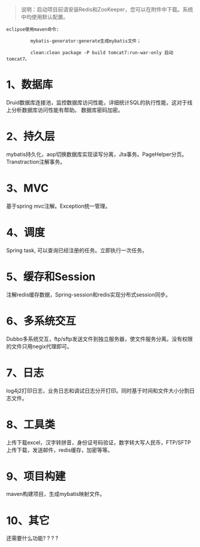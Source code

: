 >说明：启动项目前请安装Redis和ZooKeeper，您可以在附件中下载。系统中均使用默认配置。
```
eclipse使用maven命令: 

         mybatis-generator:generate生成mybatis文件；

         clean:clean package -P build tomcat7:run-war-only 启动tomcat7。
```
1、数据库
======

Druid数据库连接池，监控数据库访问性能，详细统计SQL的执行性能，这对于线上分析数据库访问性能有帮助。 数据库密码加密。

2、持久层
======

mybatis持久化，aop切换数据库实现读写分离，Jta事务。PageHelper分页。Transtraction注解事务。

3、MVC
======

基于spring mvc注解。Exception统一管理。

4、调度
======

Spring task, 可以查询已经注册的任务。立即执行一次任务。

5、缓存和Session
===========

注解redis缓存数据，Spring-session和redis实现分布式session同步。

6、多系统交互
===========

Dubbo多系统交互，ftp/sftp发送文件到独立服务器，使文件服务分离。没有权限的文件只用negix代理即可。

7、日志
===========

log4j2打印日志，业务日志和调试日志分开打印。同时基于时间和文件大小分割日志文件。

8、工具类
===========

上传下载excel，汉字转拼音，身份证号码验证，数字转大写人民币，FTP/SFTP上传下载，发送邮件，redis缓存，加密等等。

9、项目构建
===========

maven构建项目，生成mybatis映射文件。 

10、其它
===========

还需要什么功能? ? ? ?